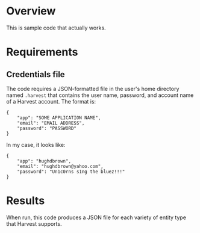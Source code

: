 # Overview
This is sample code that actually works.

# Requirements
## Credentials file
The code requires a JSON-formatted file in the user's home directory named `.harvest` that contains the user name, password, and account name of a Harvest account. The format is:

```
{
    "app": "SOME APPLICATION NAME",
    "email": "EMAIL ADDRESS",
    "password": "PASSWORD"
}
```

In my case, it looks like:

```
{
    "app": "hughdbrown",
    "email": "hughdbrown@yahoo.com",
    "password": "Un1c0rns s1ng the bluez!!!"
}
```

# Results
When run, this code produces a JSON file for each variety of entity type that Harvest supports.
